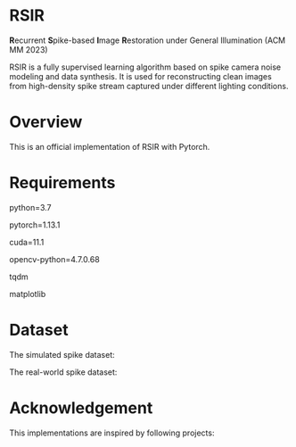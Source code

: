 # RSIR
**R**ecurrent **S**pike-based **I**mage **R**estoration under General Illumination (ACM MM 2023)

RSIR is a fully supervised learning algorithm based on spike camera noise modeling and data synthesis.
It is used for reconstructing clean images from high-density spike stream captured under different lighting conditions.

# Overview
This is an official implementation of RSIR with Pytorch.

# Requirements
python=3.7

pytorch=1.13.1

cuda=11.1

opencv-python=4.7.0.68

tqdm

matplotlib

# Dataset
The simulated spike dataset:

The real-world spike dataset:
# Acknowledgement
This implementations are inspired by following projects:
